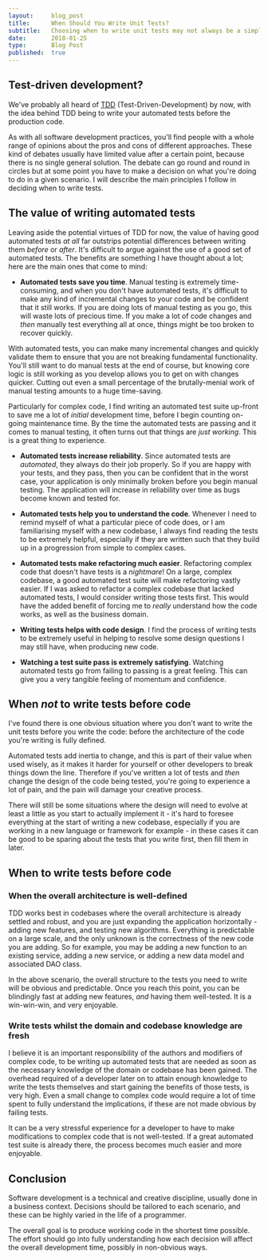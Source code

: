 ```yaml
---
layout:     blog_post
title:      When Should You Write Unit Tests?
subtitle:   Choosing when to write unit tests may not always be a simple question
date:       2018-01-25
type:       Blog Post
published:  true
---
```



## Test-driven development?
We've probably all heard of [TDD](https://en.wikipedia.org/wiki/Test-driven_development) (Test-Driven-Development) by now,
with the idea behind TDD being to write your automated tests before the production code.

As with all software development practices, you'll find
people with a whole range of opinions about the pros and cons of different approaches. These kind of debates usually
have limited value after a certain point, because there is no single general solution. The debate can go round and round
in circles but at some point you have to make a decision on what you're doing to do in a given scenario. I will describe
the main principles I follow in deciding when to write tests.

## The value of writing automated tests
Leaving aside the potential virtues of TDD for now, the value of having
good automated tests *at all* far outstrips potential differences between writing them *before* or *after*.
It's difficult to argue against the use of a good set of automated tests. The benefits are something I have
thought about a lot; here are the main ones that come to mind:

* **Automated tests save you time**. Manual testing is extremely time-consuming, and when you don't have automated tests,
it's difficult to make any kind of incremental changes to your code and be confident that it still works. If you are
doing lots of manual testing as you go, this will waste lots of precious time. If you make a lot of code changes and *then*
manually test everything all at once, things might be too broken to recover quickly.

With automated tests, you can make many incremental changes and quickly validate them to ensure that you are not
breaking fundamental functionality. You'll still want to do manual tests at the end of course, but
knowing core logic is still working as you develop allows you to get on with changes quicker. Cutting out even a small percentage
of the brutally-menial work of manual testing amounts to a huge time-saving.

Particularly for complex code, I find writing an automated test suite up-front to save me a lot of *initial* development time,
before I begin counting on-going maintenance time. By the time the automated tests are passing and it comes
to manual testing, it often turns out that things are *just working*. This is a great thing to experience.

* **Automated tests increase reliability**. Since automated tests are *automated*, they always do their job properly. So if you are
happy with your tests, and they pass, then you can be confident that in the worst case, your application is only minimally broken
before you begin manual testing. The application will increase in reliability over time as bugs become known and tested for.

* **Automated tests help you to understand the code**. Whenever I need to remind myself of what a particular piece of code does, or I am
familiarising myself with a new codebase, I always find reading the tests to be extremely helpful, especially if they are
written such that they build up in a progression from simple to complex cases.
* **Automated tests make refactoring much easier**. Refactoring complex code that doesn't have tests is a *nightmare*! On a large,
complex codebase, a good automated test suite will make refactoring vastly easier. If I was asked to refactor a complex
codebase that lacked automated tests, I would consider writing those tests first. This would have the added benefit of
forcing me to *really* understand how the code works, as well as the business domain.
* **Writing tests helps with code design**. I find the process of writing tests to be extremely useful in helping to
resolve some design questions I may still have, when producing new code.
* **Watching a test suite pass is extremely satisfying**. Watching automated tests go from failing to passing is a great
feeling. This can give you a very tangible feeling of momentum and confidence.

## When *not* to write tests before code
I've found there is one obvious situation where you don't want to write the unit tests before you write the code:
before the architecture of the code you're writing is fully defined.

Automated tests add inertia to change, and this
is part of their value when used wisely, as it makes it harder for yourself or other developers to break things down
the line. Therefore if you've written a lot of tests and *then* change the design of the code being tested, you're going
to experience a lot of pain, and the pain will damage your creative process.

There will still be some situations where the design will need to evolve at least a little as you start to
actually implement it - it's hard to foresee everything at the start of writing a new codebase, especially if you are
working in a new language or framework for example - in these cases it can be good to be sparing about the tests that
you write first, then fill them in later.

## When to write tests before code

### When the overall architecture is well-defined
TDD works best in codebases where the overall architecture is already settled and robust, and you are
just expanding the application horizontally - adding new features, and testing new algorithms. Everything is predictable on a
large scale, and the only unknown is the correctness of the new code you are adding. So for example, you may be adding a new function
to an existing service, adding a new service, or adding a new data model and associated DAO class.

In the above scenario, the overall structure to the tests you need to write will be obvious and predictable. Once you
reach this point, you can be blindingly fast at adding new features, *and* having them well-tested. It is a win-win-win,
and very enjoyable.

### Write tests whilst the domain and codebase knowledge are fresh
I believe it is an important responsibility of the authors and modifiers of complex code, to be writing up automated tests
that are needed as soon as the necessary knowledge of the domain or codebase has been gained. The overhead required of
a developer later on to attain enough knowledge to write the tests themselves and start gaining the benefits of those tests,
is very high. Even a small change to complex code would require a lot of time spent to fully understand the implications,
if these are not made obvious by failing tests.

It can be a very stressful experience for a developer to have to make modifications to complex code that is
not well-tested. If a great automated test suite is already there, the process becomes much easier and more enjoyable.

## Conclusion
Software development is a technical and creative discipline, usually done in a business context. Decisions should be tailored
to each scenario, and these can be highly varied in the life of a programmer.

The overall goal is to produce working code in the shortest time possible. The effort should go into fully understanding
how each decision will affect the overall development time, possibly in non-obvious ways.